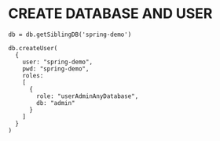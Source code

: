 # CREATE DATABASE AND USER  

```
db = db.getSiblingDB('spring-demo')

db.createUser(
  {
    user: "spring-demo",
    pwd: "spring-demo",
    roles:
    [
      {
        role: "userAdminAnyDatabase",
        db: "admin"
      }
    ]
  }
)
```